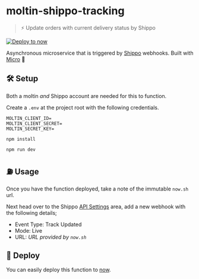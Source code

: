 # moltin-shippo-tracking

> ⚡️ Update orders with current delivery status by Shippo

[![Deploy to now](https://deploy.now.sh/static/button.svg)](https://deploy.now.sh/?repo=https://github.com/notrab/moltin-shippo-integration&env=MOLTIN_CLIENT_ID&env=MOLTIN_SECRET_KEY&env=SHIPPO_PRIVATE_KEY&env=MOLTIN_WEBHOOK_SECRET)

Asynchronous microservice that is triggered by [Shippo](https://goshippo.com) webhooks. Built with [Micro](https://github.com/zeit/micro) 🤩

## 🛠 Setup

Both a moltin _and_ Shippo account are needed for this to function.

Create a `.env` at the project root with the following credentials.

```dosini
MOLTIN_CLIENT_ID=
MOLTIN_CLIENT_SECRET=
MOLTIN_SECRET_KEY=
```

`npm install`

`npm run dev`

## ⛽️ Usage

Once you have the function deployed, take a note of the immutable `now.sh` url.

<!-- You can use this URL to make requests, providing you send along `X-MOLTIN-SECRET-KEY` in the request header. -->

Next head over to the Shippo [API Settings](https://app.goshippo.com/api/) area, add a new webhook with the following details;

* Event Type: Track Updated
* Mode: Live
* URL: _URL provided by `now.sh`_

## 🚀 Deploy

You can easily deploy this function to [now](https://now.sh).
